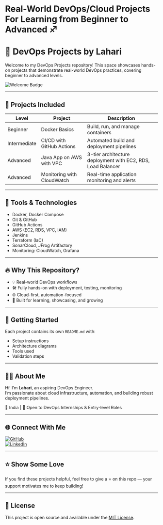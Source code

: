 # Real-World DevOps/Cloud Projects For Learning from Beginner to Advanced ♐  
# 🚀 DevOps Projects by Lahari

Welcome to my DevOps Projects repository! This space showcases hands-on projects that demonstrate real-world DevOps practices, covering beginner to advanced levels.

![Welcome Badge](https://img.shields.io/badge/🚀%20Welcome-Learn%20DevOps%20Hands--On-10b981?style=for-the-badge&logo=opsgenie&logoColor=white)

---

## 📁 Projects Included

| Level       | Project                      | Description                                             |
|-------------|------------------------------|---------------------------------------------------------|
| Beginner    | Docker Basics                | Build, run, and manage containers                       |
| Intermediate| CI/CD with GitHub Actions    | Automated build and deployment pipelines                |
| Advanced    | Java App on AWS with VPC     | 3-tier architecture deployment with EC2, RDS, Load Balancer |
| Advanced    | Monitoring with CloudWatch   | Real-time application monitoring and alerts             |

---

## 🧰 Tools & Technologies

- Docker, Docker Compose  
- Git & GitHub  
- GitHub Actions  
- AWS (EC2, RDS, VPC, IAM)  
- Jenkins  
- Terraform (IaC)  
- SonarCloud, JFrog Artifactory  
- Monitoring: CloudWatch, Grafana  

---

## 🔥 Why This Repository?

- 💡 Real-world DevOps workflows  
- 🛠️ Fully hands-on with deployment, testing, monitoring  
- 🌐 Cloud-first, automation-focused  
- 💼 Built for learning, showcasing, and growing

---

## 📌 Getting Started

Each project contains its own `README.md` with:
- Setup instructions  
- Architecture diagrams  
- Tools used  
- Validation steps

---

## 🙋‍♀️ About Me

Hi! I’m **Lahari**, an aspiring DevOps Engineer.  
I’m passionate about cloud infrastructure, automation, and building robust deployment pipelines.

📍 India | 💼 Open to DevOps Internships & Entry-level Roles

---

## 🌐 Connect With Me

[![GitHub](https://img.shields.io/badge/GitHub-lahari--haribabu-181717?style=for-the-badge&logo=github)](https://github.com/Lahari-Haribabu)  
[![LinkedIn](https://img.shields.io/badge/LinkedIn-Lahari-blue?style=for-the-badge&logo=linkedin&logoColor=white)](https://www.linkedin.com/in/a-lahari/)

---

## ⭐ Show Some Love

If you find these projects helpful, feel free to give a ⭐ on this repo — your support motivates me to keep building!

---

## 📜 License

This project is open source and available under the [MIT License](LICENSE).
